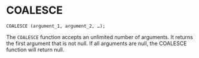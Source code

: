 # COALESCE

`COALESCE (argument_1, argument_2, …);`

The `COALESCE` function accepts an unlimited number of arguments. It returns the first argument that is not null. If all arguments are null, the COALESCE function will return null.